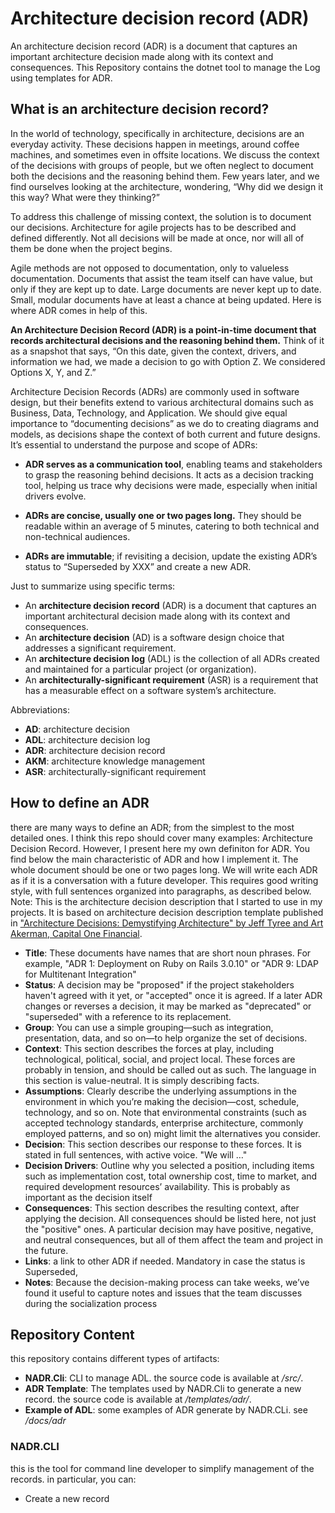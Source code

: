 # Architecture decision record (ADR)

An architecture decision record (ADR) is a document that captures an important architecture decision made along with its context and consequences.
This Repository contains the dotnet tool to manage the Log using templates for ADR.

## What is an architecture decision record?

In the world of technology, specifically in architecture, decisions are an everyday activity. These decisions happen in meetings, around coffee machines, and sometimes even in offsite locations. We discuss the context of the decisions with groups of people, but we often neglect to document both the decisions and the reasoning behind them. Few years later, and we find ourselves looking at the architecture, wondering, “Why did we design it this way? What were they thinking?”

To address this challenge of missing context, the solution is to document our decisions. Architecture for agile projects has to be described and defined differently. Not all decisions will be made at once, nor will all of them be done when the project begins.

Agile methods are not opposed to documentation, only to valueless documentation. Documents that assist the team itself can have value, but only if they are kept up to date. Large documents are never kept up to date. Small, modular documents have at least a chance at being updated.
Here is where ADR comes in help of this.

**An Architecture Decision Record (ADR) is a point-in-time document that records architectural decisions and the reasoning behind them.** Think of it as a snapshot that says, “On this date, given the context, drivers, and information we had, we made a decision to go with Option Z. We considered Options X, Y, and Z.”

Architecture Decision Records (ADRs) are commonly used in software design, but their benefits extend to various architectural domains such as Business, Data, Technology, and Application. We should give equal importance to “documenting decisions” as we do to creating diagrams and models, as decisions shape the context of both current and future designs. It’s essential to understand the purpose and scope of ADRs:

* **ADR serves as a communication tool**, enabling teams and stakeholders to grasp the reasoning behind decisions. It acts as a decision tracking tool, helping us trace why decisions were made, especially when initial drivers evolve.

* **ADRs are concise, usually one or two pages long.** They should be readable within an average of 5 minutes, catering to both technical and non-technical audiences.

* **ADRs are immutable**; if revisiting a decision, update the existing ADR’s status to “Superseded by XXX” and create a new ADR.

Just to summarize using specific terms:

* An **architecture decision record** (ADR) is a document that captures an important architectural decision made along with its context and consequences.
* An **architecture decision** (AD) is a software design choice that addresses a significant requirement.
* An **architecture decision log** (ADL) is the collection of all ADRs created and maintained for a particular project (or organization).
* An **architecturally-significant requirement** (ASR) is a requirement that has a measurable effect on a software system’s architecture.

Abbreviations:

* **AD**: architecture decision
* **ADL**: architecture decision log
* **ADR**: architecture decision record
* **AKM**: architecture knowledge management
* **ASR**: architecturally-significant requirement

## How to define an ADR

there are many ways to define an ADR; from the simplest to the most detailed ones. I think this repo should cover many examples: Architecture Decision Record. However, I present here my own definiton for ADR. You find below the main characteristic of ADR and how I implement it.
The whole document should be one or two pages long. We will write each ADR as if it is a conversation with a future developer. This requires good writing style, with full sentences organized into paragraphs, as described below.
Note: This is the architecture decision description that I started to use in my projects.
It is based on architecture decision description template published in ["Architecture Decisions: Demystifying Architecture" by Jeff Tyree and Art Akerman, Capital One Financial](https://www.utdallas.edu/~chung/SA/zz-Impreso-architecture_decisions-tyree-05.pdf).

* **Title**: These documents have names that are short noun phrases. For example, "ADR 1: Deployment on Ruby on Rails 3.0.10" or "ADR 9: LDAP for Multitenant Integration"
* **Status**: A decision may be "proposed" if the project stakeholders haven't agreed with it yet, or "accepted" once it is agreed. If a later ADR changes or reverses a decision, it may be marked as "deprecated" or "superseded" with a reference to its replacement.
* **Group**: You can use a simple grouping—such as integration, presentation, data, and so on—to help organize the set of decisions.
* **Context**: This section describes the forces at play, including technological, political, social, and project local. These forces are probably in tension, and should be called out as such. The language in this section is value-neutral. It is simply describing facts.
* **Assumptions**: Clearly describe the underlying assumptions in the environment in which you’re making the decision—cost, schedule, technology, and so on. Note that environmental constraints (such as accepted technology standards, enterprise architecture, commonly employed patterns, and so on) might limit the alternatives you consider.
* **Decision**: This section describes our response to these forces. It is stated in full sentences, with active voice. "We will …"
* **Decision Drivers**: Outline why you selected a position, including items such as implementation cost, total ownership cost, time to market, and required development resources’ availability. This is probably as important as the decision itself
* **Consequences**: This section describes the resulting context, after applying the decision. All consequences should be listed here, not just the "positive" ones. A particular decision may have positive, negative, and neutral consequences, but all of them affect the team and project in the future.
* **Links**: a link to other ADR if needed. Mandatory in case the status is Superseded,
* **Notes**: Because the decision-making process can take weeks, we’ve found it useful to capture notes and issues that the team discusses during the socialization process

## Repository Content

this repository contains different types of artifacts:

* **NADR.Cli**: CLI to manage ADL. the source code is available at _/src/_.
* **ADR Template**: The templates used by NADR.Cli to generate a new record. the source code is available at _/templates/adr/_.
* **Example of ADL**: some examples of ADR generate by NADR.CLi. see _/docs/adr_

### NADR.CLI

this is the tool for command line developer to simplify management of the records. in particular, you can:

* Create a new record

